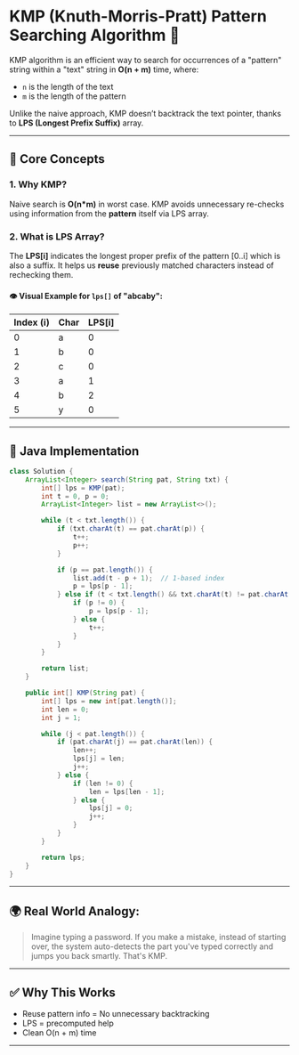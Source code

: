 # KMP (Knuth-Morris-Pratt) Pattern Searching Algorithm 🔎

KMP algorithm is an efficient way to search for occurrences of a "pattern" string within a "text" string in **O(n + m)** time, where:
- `n` is the length of the text
- `m` is the length of the pattern

Unlike the naive approach, KMP doesn’t backtrack the text pointer, thanks to **LPS (Longest Prefix Suffix)** array.

---

## 🔄 Core Concepts

### 1. Why KMP?
Naive search is **O(n*m)** in worst case. KMP avoids unnecessary re-checks using information from the **pattern** itself via LPS array.

### 2. What is LPS Array?
The **LPS[i]** indicates the longest proper prefix of the pattern [0..i] which is also a suffix. It helps us **reuse** previously matched characters instead of rechecking them.

#### 👁️ Visual Example for `lps[]` of "abcaby":

| Index (i) | Char | LPS[i] |
|-----------|------|--------|
| 0         | a    | 0      |
| 1         | b    | 0      |
| 2         | c    | 0      |
| 3         | a    | 1      |
| 4         | b    | 2      |
| 5         | y    | 0      |

---

## 📄 Java Implementation

```java
class Solution {
    ArrayList<Integer> search(String pat, String txt) {
        int[] lps = KMP(pat);
        int t = 0, p = 0;
        ArrayList<Integer> list = new ArrayList<>();

        while (t < txt.length()) {
            if (txt.charAt(t) == pat.charAt(p)) {
                t++;
                p++;
            }

            if (p == pat.length()) {
                list.add(t - p + 1);  // 1-based index
                p = lps[p - 1];
            } else if (t < txt.length() && txt.charAt(t) != pat.charAt(p)) {
                if (p != 0) {
                    p = lps[p - 1];
                } else {
                    t++;
                }
            }
        }

        return list;
    }

    public int[] KMP(String pat) {
        int[] lps = new int[pat.length()];
        int len = 0;
        int j = 1;

        while (j < pat.length()) {
            if (pat.charAt(j) == pat.charAt(len)) {
                len++;
                lps[j] = len;
                j++;
            } else {
                if (len != 0) {
                    len = lps[len - 1];
                } else {
                    lps[j] = 0;
                    j++;
                }
            }
        }

        return lps;
    }
}
```

---

## 🌍 Real World Analogy:

> Imagine typing a password. If you make a mistake, instead of starting over, the system auto-detects the part you've typed correctly and jumps you back smartly. That's KMP.

---

## ✅ Why This Works
- Reuse pattern info = No unnecessary backtracking
- LPS = precomputed help
- Clean O(n + m) time

---
 